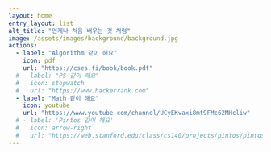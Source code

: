 ```yaml
---
layout: home
entry_layout: list
alt_title: "언제나 처음 배우는 것 처럼"
image: /assets/images/background/background.jpg
actions:
  - label: "Algorithm 같이 해요"
    icon: pdf
    url: "https://cses.fi/book/book.pdf"
  # - label: "PS 같이 해요"
  #   icon: stopwatch
  #   url: "https://www.hackerrank.com"
  - label: "Math 같이 해요"
    icon: youtube
    url: "https://www.youtube.com/channel/UCyEKvaxi8mt9FMc62MHcliw"
  # - label: 'Pintos 같이 해요'
  #   icon: arrow-right
  #   url: "https://web.stanford.edu/class/cs140/projects/pintos/pintos.html"
---
```

  <!-- <a href="#page-title" class="back-to-top">{{ site.data.text[site.locale].back_to_top | default: 'Back to Top' }} &uarr;</a> -->
